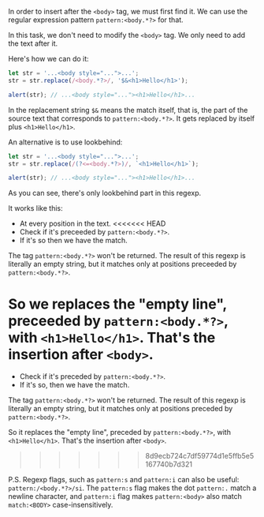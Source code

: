 In order to insert after the `<body>` tag, we must first find it. We can use the regular expression pattern `pattern:<body.*?>` for that.

In this task, we don't need to modify the `<body>` tag. We only need to add the text after it.

Here's how we can do it:

```js run
let str = '...<body style="...">...';
str = str.replace(/<body.*?>/, '$&<h1>Hello</h1>');

alert(str); // ...<body style="..."><h1>Hello</h1>...
```

In the replacement string `$&` means the match itself, that is, the part of the source text that corresponds to `pattern:<body.*?>`. It gets replaced by itself plus `<h1>Hello</h1>`.

An alternative is to use lookbehind:

```js run
let str = '...<body style="...">...';
str = str.replace(/(?<=<body.*?>)/, `<h1>Hello</h1>`);

alert(str); // ...<body style="..."><h1>Hello</h1>...
```

As you can see, there's only lookbehind part in this regexp.

It works like this:
- At every position in the text.
<<<<<<< HEAD
- Check if it's preceeded by `pattern:<body.*?>`.
- If it's so then we have the match.

The tag `pattern:<body.*?>` won't be returned. The result of this regexp is literally an empty string, but it matches only at positions preceeded by `pattern:<body.*?>`.

So we replaces the "empty line", preceeded by `pattern:<body.*?>`, with `<h1>Hello</h1>`. That's the insertion after `<body>`.
=======
- Check if it's preceded by `pattern:<body.*?>`.
- If it's so, then we have the match.

The tag `pattern:<body.*?>` won't be returned. The result of this regexp is literally an empty string, but it matches only at positions preceded by `pattern:<body.*?>`.

So it replaces the "empty line", preceded by `pattern:<body.*?>`, with `<h1>Hello</h1>`. That's the insertion after `<body>`.
>>>>>>> 8d9ecb724c7df59774d1e5ffb5e5167740b7d321

P.S. Regexp flags, such as `pattern:s` and `pattern:i` can also be useful: `pattern:/<body.*?>/si`. The `pattern:s` flag makes the dot `pattern:.` match a newline character, and `pattern:i` flag makes `pattern:<body>` also match `match:<BODY>` case-insensitively.
